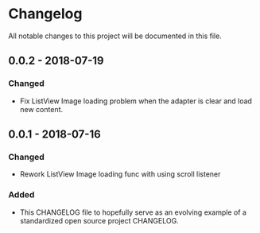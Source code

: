# Changelog
All notable changes to this project will be documented in this file.

## 0.0.2 - 2018-07-19
### Changed
- Fix ListView Image loading problem when the adapter is clear and load new content.

## 0.0.1 - 2018-07-16
### Changed
- Rework ListView Image loading func with using scroll listener

### Added
- This CHANGELOG file to hopefully serve as an evolving example of a standardized open source project CHANGELOG.
